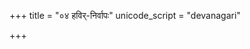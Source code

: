 +++
title = "०४ हविर्-निर्वापः"
unicode_script = "devanagari"

+++
<div class="js_include" url="/vedAH_yajuH/taittirIyam/brAhmaNam/sarva-prastutiH/3/2_darsha-pUrNa-mAsAdi/04_havir-nirvApaH"  newLevelForH1="1" includeTitle="true">


</div>